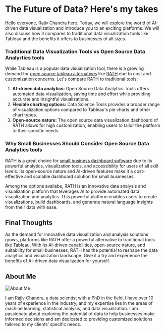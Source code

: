 # The Future of Data? Here's my takes

Hello everyone, Rajiv Chandra here. Today, we will explore the world of AI-driven data visualization and introduce you to an exciting platforms. We will also discuss how it compares to traditional data visualization tools like Tableau and the benefits it offers to businesses of all sizes.

### Traditional Data Visualization Tools vs Open Source Data Analyrtics tools

While Tableau is a popular data visualization tool, there is a growing demand for [open source tableau alternatives](https://docs.kanaries.net/articles/tableau-open-source-alternatives) like [RATH](https://kanaries.net) due to cost and customization concerns. Let's compare RATH to traditional tools:

1. **AI-driven data analytics:** Open Source Data Analytics Tools offers automated data visualization, saving time and effort while providing accurate and insightful visualizations.
2. **Flexible charting options:** Data Science Tools provides a broader range of visualization options compared to Tableau's pie charts and other chart types.
3. **Open-source nature:** The open source data visualization dashboard of RATH allows for high customization, enabling users to tailor the platform to their specific needs.

### Why Small Businesses Should Consider Open Source Data Analytics tools

RATH is a great choice for [small business dashboard software](https://docs.kanaries.net/articles/top-dashboard-software) due to its powerful analytics, visualization tools, and accessibility for users of all skill levels. Its open-source nature and AI-driven features make it a cost-effective and scalable dashboard solution for small businesses.

Among the options availabe, RATH is an innovative data analysis and visualization platform that leverages AI to provide automated data visualization and analytics. This powerful platform enables users to create visualizations, build dashboards, and generate natural language insights from their data with ease.

## Final Thoughts

As the demand for innovative data visualization and analysis solutions grows, platforms like RATH offer a powerful alternative to traditional tools like Tableau. With its AI-driven capabilities, open-source nature, and suitability for small businesses, RATH has the potential to reshape the data analytics and visualization landscape. Give it a try and experience the benefits of AI-driven data visualization for yourself.


## About Me

![About Me](https://chandra704.files.wordpress.com/2023/04/00000-3993695079-1.png?w=512)

I am Rajiv Chandra, a data scientist with a PhD in the field. I have over 10 years of experience in the industry, and my expertise lies in the areas of machine learning, statistical analysis, and data visualization. I am passionate about exploring the potential of data to help businesses make informed decisions and am dedicated to providing customized solutions tailored to my clients’ specific needs.

